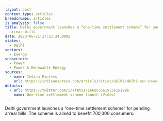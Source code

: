 ```yaml
---
layout: post
content_type: articles
breadcrumbs: articles
is_analysis: false
title: Delhi government launches a “one-time settlement scheme” for pending
  arrear bills
date: 2023-06-21T17:25:24.080Z
states:
  - Delhi
sectors:
  - Energy
subsectors:
  - Power
  - Power & Renewable Energy
sources:
  - name: Indian Express
    url: https://indianexpress.com/article/cities/delhi/delhi-ncr-news-live-updates-aap-arvind-kejriwal-bjp-weather-traffic-8657968/
details:
  - url: https://twitter.com/i/status/1668636619556151296
    name: One-time settlement scheme launch (Video)
---
```

Delhi government launches a “one-time settlement scheme” for pending arrear bills. The scheme is aimed to benefit 700,000 consumers.